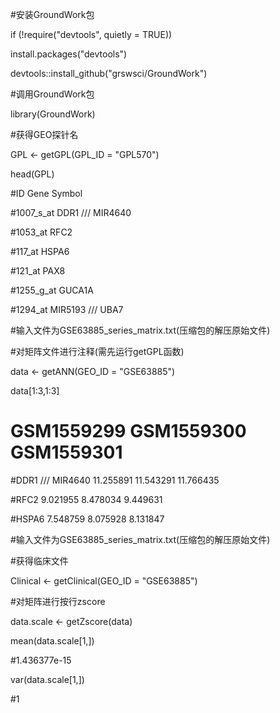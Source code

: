 #安装GroundWork包

if (!require("devtools", quietly = TRUE))

  install.packages("devtools") 
  
devtools::install_github("grswsci/GroundWork") 


#调用GroundWork包

library(GroundWork)

#获得GEO探针名

GPL <- getGPL(GPL_ID = "GPL570") 

head(GPL)

#ID            Gene Symbol

#1007_s_at     DDR1 /// MIR4640

#1053_at       RFC2

#117_at        HSPA6

#121_at        PAX8

#1255_g_at     GUCA1A

#1294_at       MIR5193 /// UBA7

#输入文件为GSE63885_series_matrix.txt(压缩包的解压原始文件)

#对矩阵文件进行注释(需先运行getGPL函数)

data <- getANN(GEO_ID = "GSE63885") 

data[1:3,1:3]

#                 GSM1559299 GSM1559300 GSM1559301

#DDR1 /// MIR4640  11.255891  11.543291  11.766435

#RFC2               9.021955   8.478034   9.449631

#HSPA6              7.548759   8.075928   8.131847

#输入文件为GSE63885_series_matrix.txt(压缩包的解压原始文件)

#获得临床文件

Clinical <- getClinical(GEO_ID = "GSE63885")


#对矩阵进行按行zscore

data.scale <- getZscore(data)

mean(data.scale[1,])

#1.436377e-15

var(data.scale[1,])

#1
